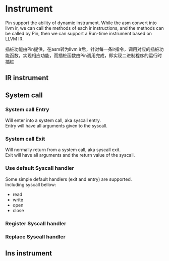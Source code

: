 # Instrument

Pin support the ability of dynamic instrument.
While the asm convert into llvm ir, we can call the methods of each ir instructions, and the methods can be called by Pin, then we can support a Run-time instrument based on LLVM IR.

插桩功能由Pin提供，在asm转为llvm ir后，针对每一条ir指令，调用对应的插桩功能函数，实现相应功能，而插桩函数由Pin调用完成，即实现二进制程序的运行时插桩


## IR instrument

## System call

### System call Entry    
Will enter into a system call, aka syscall entry.  
Entry will have all arguments given to the syscall.  

### System call Exit
Will normally return from a system call, aka syscall exit.  
Exit will have all arguments and the return value of the syscall.  


### Use default Syscall handler
Some simple default handlers (exit and entry) are supported.  
Including syscall bellow:  
*   read
*   write
*   open
*   close
   
### Register Syscall handler

### Replace Syscall handler

## Ins instrument

